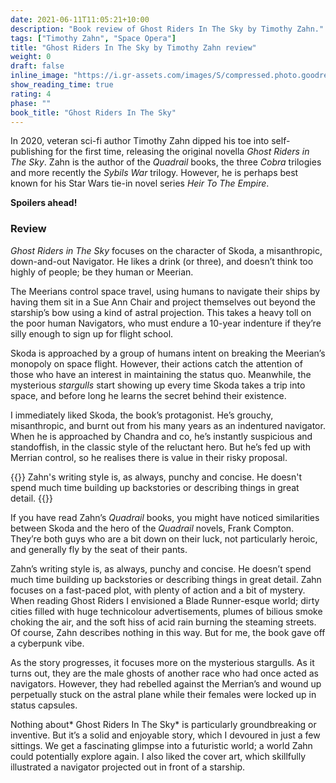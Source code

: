 ```yaml
---
date: 2021-06-11T11:05:21+10:00
description: "Book review of Ghost Riders In The Sky by Timothy Zahn."
tags: ["Timothy Zahn", "Space Opera"]
title: "Ghost Riders In The Sky by Timothy Zahn review"
weight: 0
draft: false
inline_image: "https://i.gr-assets.com/images/S/compressed.photo.goodreads.com/books/1586532404l/53105121._SY475_.jpg"
show_reading_time: true
rating: 4
phase: ""
book_title: "Ghost Riders In The Sky"
---
```


In 2020, veteran sci-fi author Timothy Zahn dipped his toe into self-publishing for the first time, releasing the original novella *Ghost Riders in The Sky*. Zahn is the author of the *Quadrail* books, the three *Cobra* trilogies and more recently the *Sybils War* trilogy. However, he is perhaps best known for his Star Wars tie-in novel series *Heir To The Empire*.

**Spoilers ahead!**

<!--more-->

### Review

*Ghost Riders in The Sky* focuses on the character of Skoda, a misanthropic, down-and-out Navigator. He likes a drink (or three), and doesn’t think too highly of people; be they human or Meerian.

The Meerians control space travel, using humans to navigate their ships by having them sit in a Sue Ann Chair and project themselves out beyond the starship’s bow using a kind of astral projection. This takes a heavy toll on the poor human Navigators, who must endure a 10-year indenture if they’re silly enough to sign up for flight school.

Skoda is approached by a group of humans intent on breaking the Meerian’s monopoly on space flight. However, their actions catch the attention of those who have an interest in maintaining the status quo. Meanwhile, the mysterious *stargulls* start showing up every time Skoda takes a trip into space, and before long he learns the secret behind their existence.

I immediately liked Skoda, the book’s protagonist. He’s grouchy, misanthropic, and burnt out from his many years as an indentured navigator. When he is approached by Chandra and co, he’s instantly suspicious and standoffish, in the classic style of the reluctant hero. But he’s fed up with Merrian control, so he realises there is value in their risky proposal.

{{<pullout>}}
Zahn's writing style is, as always, punchy and concise. He doesn't spend much time building up backstories or describing things in great detail. 
{{</pullout>}}

If you have read Zahn’s *Quadrail* books, you might have noticed similarities between Skoda and the hero of the *Quadrail* novels, Frank Compton. They’re both guys who are a bit down on their luck, not particularly heroic, and generally fly by the seat of their pants.

Zahn’s writing style is, as always, punchy and concise. He doesn’t spend much time building up backstories or describing things in great detail. Zahn focuses on a fast-paced plot, with plenty of action and a bit of mystery. When reading Ghost Riders I envisioned a Blade Runner-esque world; dirty cities filled with huge technicolour advertisements, plumes of bilious smoke choking the air, and the soft hiss of acid rain burning the steaming streets. Of course, Zahn describes nothing in this way. But for me, the book gave off a cyberpunk vibe.

As the story progresses, it focuses more on the mysterious stargulls. As it turns out, they are the male ghosts of another race who had once acted as navigators. However, they had rebelled against the Merrian’s and wound up perpetually stuck on the astral plane while their females were locked up in status capsules.

Nothing about* Ghost Riders In The Sky* is particularly groundbreaking or inventive. But it’s a solid and enjoyable story, which I devoured in just a few sittings. We get a fascinating glimpse into a futuristic world; a world Zahn could potentially explore again. I also liked the cover art, which skillfully illustrated a navigator projected out in front of a starship.